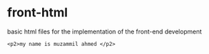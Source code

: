 # front-html
basic html files for the implementation of the front-end development
<html>
  <head> 
     <title> my project </title>
  </head>
  <body>
  
    <p2>my name is muzammil ahmed </p2>
  </body>
  <title> 
